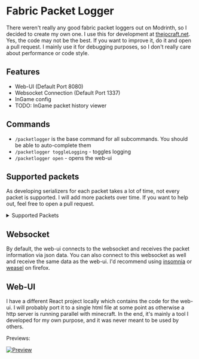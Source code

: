 # Fabric Packet Logger

There weren't really any good fabric packet loggers out on Modrinth, so I decided to create my own one. I use this for development at [thejocraft.net](thejocraft.net). Yes, the code may not be the best. If you want to improve it, do it and open a pull request. I mainly use it for debugging purposes, so I don't really care about performance or code style.

## Features

- Web-UI (Default Port 8080)
- Websocket Connection (Default Port 1337)
- InGame config
- TODO: InGame packet history viewer

## Commands

- ``/packetlogger`` is the base command for all subcommands. You should be able to auto-complete them
- ``/packetlogger toggleLogging`` - toggles logging
- ``/packetlogger open`` - opens the web-ui

## Supported packets

As developing serializers for each packet takes a lot of time, not every packet is supported. I will add more packets over time. If you want to help out, feel free to open a pull request.

<!-- console.log(a.map((data) => `<li><code>${data.value} (${data.label})</code></li>`).sort().join("\n")) -->

<details>
    <summary>Supported Packets</summary>
    <ul>
        <li><code>BlockUpdateS2CPacket (BlockUpdate)</code></li>
        <li><code>ChunkDataS2CPacket (ChunkDataAndLightUpdate)</code></li>
        <li><code>ChunkDeltaUpdateS2CPacket (UpdateSectionBlocks)</code></li>
        <li><code>ChunkLoadDistanceS2CPacket (SetRenderDistance)</code></li>
        <li><code>CustomPayloadS2CPacket (PluginMessage)</code></li>
        <li><code>DifficultyS2CPacket (ChangeDifficulty)</code></li>
        <li><code>EntitiesDestroyS2CPacket (RemoveEntities)</code></li>
        <li><code>EntityAttributesS2CPacket (UpdateAttributes)</code></li>
        <li><code>EntityEquipmentUpdateS2CPacket (SetEquipment)</code></li>
        <li><code>EntityPositionS2CPacket (TeleportEntity)</code></li>
        <li><code>EntitySetHeadYawS2CPacket (SetHeadRotation)</code></li>
        <li><code>EntitySpawnS2CPacket (SpawnEntity)</code></li>
        <li><code>EntityStatusS2CPacket (SetEntityMetadata)</code></li>
        <li><code>EntityTrackerUpdateS2CPacket (UpdateAttributes?)</code></li>
        <li><code>EntityVelocityUpdateS2CPacket (SetEntityVelocity)</code></li>
        <li><code>FeaturesS2CPacket (FeatureFlags)</code></li>
        <li><code>GameJoinS2CPacket (LoginPlay)</code></li>
        <li><code>GameMessageS2CPacket (SystemChatMessage)</code></li>
        <li><code>HandSwingS2CPacket (SwingArm)</code></li>
        <li><code>LightUpdateS2CPacket (LightUpdate)</code></li>
        <li><code>LoginCompressionS2CPacket (SetCompression)</code></li>
        <li><code>LoginSuccessS2CPacket (LoginSuccess)</code></li>
        <li><code>MoveRelativeS2CPacket (UpdateEntityPosition)</code></li>
        <li><code>PlaySoundS2CPacket (SoundEffect)</code></li>
        <li><code>PlayerAbilitiesS2CPacket (PlayerAbilities)</code></li>
        <li><code>PlayerActionResponseS2CPacket (PlayerActionResponse?)</code></li>
        <li><code>PlayerActionS2CPacket (PlayerAction)</code></li>
        <li><code>PlayerPositionLookS2CPacket (SynchronizePlayerPosition)</code></li>
        <li><code>PlayerSpawnPositionS2CPacket (SetDefaultSpawnPosition)</code></li>
        <li><code>QueryPongS2CPacket (PongPlay)</code></li>
        <li><code>QueryResponseS2CPacket (StatusResponse)</code></li>
        <li><code>RotateAndMoveRelativeS2CPacket (UpdateEntityPositionAndRotation)</code></li>
        <li><code>RotateS2CPacket (UpdateEntityRotation)</code></li>
        <li><code>ServerMetadataS2CPacket (ServerData)</code></li>
        <li><code>UpdateSelectedSlotS2CPacket (SetHeldItem)</code></li>
        <li><code>WorldBorderInitializeS2CPacket (InitializeWorldBorder)</code></li>
        <li><code>WorldTimeUpdateS2CPacket (UpdateTime)</code></li>
    </ul>
</details>

## Websocket

By default, the web-ui connects to the websocket and receives the packet information via json data. You can also connect to this websocket as well and receive the same data as the web-ui. I'd recommend using [insomnia](https://insomnia.rest/) or [weasel](https://addons.mozilla.org/de/firefox/addon/websocket-weasel/) on firefox.

## Web-UI

I have a different React project locally which contains the code for the web-ui. I will probably port it to a single html file at some point as otherwise a http server is running parallel with minecraft. In the end, it's mainly a tool I developed for my own purpose, and it was never meant to be used by others.

Previews:

[![Preview](https://cdn.discordapp.com/attachments/598256161212596235/1092402886710927370/image.png)](https://google.com/)